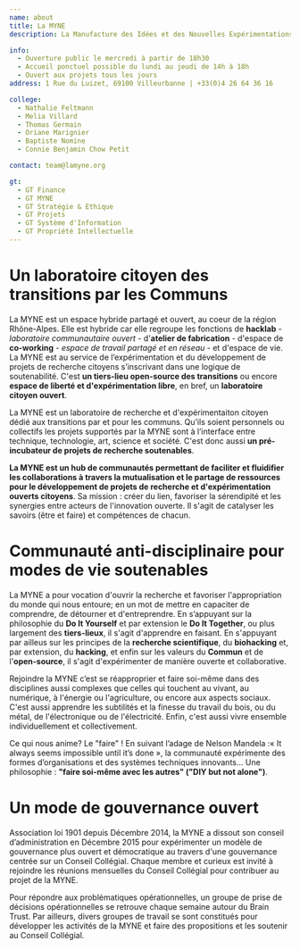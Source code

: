```yaml
---
name: about
title: La MYNE
description: La Manufacture des Idées et des Nouvelles Expérimentations

info:
  - Ouverture public le mercredi à partir de 18h30
  - Accueil ponctuel possible du lundi au jeudi de 14h à 18h
  - Ouvert aux projets tous les jours
address: 1 Rue du Luizet, 69100 Villeurbanne | +33(0)4 26 64 36 16

college:
  - Nathalie Feltmann
  - Melia Villard
  - Thomas Germain
  - Oriane Marignier
  - Baptiste Nomine
  - Connie Benjamin Chow Petit

contact: team@lamyne.org

gt:
  - GT Finance
  - GT MYNE
  - GT Stratégie & Ethique
  - GT Projets
  - GT Système d'Information
  - GT Propriété Intellectuelle
---
```


# Un laboratoire citoyen des transitions par les Communs

La MYNE est un espace hybride partagé et ouvert, au coeur de la région Rhône-Alpes. Elle est hybride car elle regroupe les fonctions de **hacklab** - *laboratoire communautaire ouvert* - d'**atelier de fabrication** - d'espace de **co-working** - *espace de travail partagé et en réseau* - et d'espace de vie. La MYNE est au service de l’expérimentation et du développement de projets de recherche citoyens s’inscrivant dans une logique de soutenabilité. C'est **un tiers-lieu open-source des transitions** ou encore **espace de liberté et d'expérimentation libre**, en bref, un **laboratoire citoyen ouvert**.

La MYNE est un laboratoire de recherche et d'expérimentaiton citoyen dédié aux transitions par et pour les communs. Qu’ils soient personnels ou collectifs les projets supportés par la MYNE sont à l’interface entre technique, technologie, art, science et société. C'est donc aussi **un pré-incubateur de projets de recherche soutenables**.

**La MYNE est un hub de communautés permettant de faciliter et fluidifier les collaborations à travers la mutualisation et le partage de ressources pour le développement de projets de recherche et d'expérimentation ouverts citoyens**. Sa mission : créer du lien, favoriser la sérendipité et les synergies entre acteurs de l'innovation ouverte. Il s'agit de catalyser les savoirs (être et faire) et compétences de chacun.

# Communauté anti-disciplinaire pour modes de vie soutenables

 La MYNE a pour vocation d'ouvrir la recherche et favoriser l'appropriation du monde qui nous entoure; en un mot de mettre en capaciter de comprendre, de détourner et d'entreprendre. En s’appuyant sur la philosophie du **Do It Yourself** et par extension le **Do It Together**, ou plus largement des **tiers-lieux**, il s'agit d'apprendre en faisant. En s'appuyant par ailleus sur les principes de la **recherche scientifique**, du **biohacking** et, par extension, du **hacking**, et enfin sur les valeurs du **Commun** et de l'**open-source**, il s'agit d'expérimenter de manière ouverte et collaborative.

 Rejoindre la MYNE c’est se réapproprier et faire soi-même dans des disciplines aussi complexes que celles qui touchent au vivant, au numérique, à l'énergie ou l'agriculture, ou encore aux aspects sociaux. C'est aussi apprendre les subtilités et la finesse du travail du bois, ou du métal, de l'électronique ou de l'électricité. Enfin, c'est aussi vivre ensemble individuellement et collectivement.

 Ce qui nous anime? Le "faire" ! En suivant l’adage de Nelson Mandela :« It always seems impossible until it’s done », la communauté expérimente des formes d’organisations et des systèmes techniques innovants… Une philosophie : **"faire soi-même avec les autres" ("DIY but not alone")**.

# Un mode de gouvernance ouvert

Association loi 1901 depuis Décembre 2014, la MYNE a dissout son conseil d’administration en Décembre 2015 pour expérimenter un modèle de gouvernance plus ouvert et démocratique au travers d'une gouvernance centrée sur un Conseil Collégial. Chaque membre et curieux est invité à rejoindre les réunions mensuelles du Conseil Collégial pour contribuer au projet de la MYNE.

Pour répondre aux problématiques opérationnelles, un groupe de prise de décisions opérationnelles se retrouve chaque semaine autour du Brain Trust. Par ailleurs, divers groupes de travail se sont constitués pour développer les activités de la MYNE et faire des propositions et les soutenir au Conseil Collégial.

